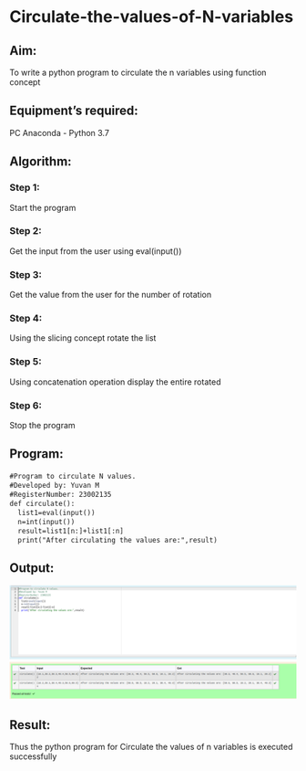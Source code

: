 # Circulate-the-values-of-N-variables
## Aim:
To write a python program to circulate the n variables using function concept
## Equipment’s required:
PC
Anaconda - Python 3.7
## Algorithm: 
### Step 1: 
Start the program
### Step 2: 
Get the input from the user 
using eval(input())
### Step 3: 
Get the value from the user for the number of rotation
### Step 4: 
Using the slicing concept rotate the list

### Step 5: 
Using concatenation operation
display the entire rotated
### Step 6: 
Stop the program
## Program:
```
#Program to circulate N values.
#Developed by: Yuvan M
#RegisterNumber: 23002135
def circulate():
  list1=eval(input())
  n=int(input())
  result=list1[n:]+list1[:n]
  print("After circulating the values are:",result)
  ```

## Output:
!["Output"](/circulateoutput-1.png)

## Result:
Thus the python program for 
Circulate the values of n
variables is executed successfully